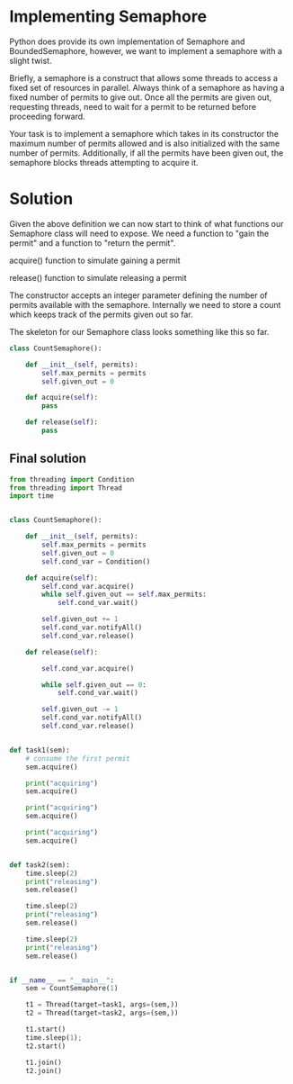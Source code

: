 # Implementing Semaphore

Python does provide its own implementation of Semaphore and BoundedSemaphore, however, we want to implement a semaphore with a slight twist.

Briefly, a semaphore is a construct that allows some threads to access a fixed set of resources in parallel. Always think of a semaphore as having a fixed number of permits to give out. Once all the permits are given out, requesting threads, need to wait for a permit to be returned before proceeding forward.

Your task is to implement a semaphore which takes in its constructor the maximum number of permits allowed and is also initialized with the same number of permits. Additionally, if all the permits have been given out, the semaphore blocks threads attempting to acquire it.

# Solution
Given the above definition we can now start to think of what functions our Semaphore class will need to expose. We need a function to "gain the permit" and a function to "return the permit".

acquire() function to simulate gaining a permit

release() function to simulate releasing a permit

The constructor accepts an integer parameter defining the number of permits available with the semaphore. Internally we need to store a count which keeps track of the permits given out so far.

The skeleton for our Semaphore class looks something like this so far.

```python
class CountSemaphore():

    def __init__(self, permits):
        self.max_permits = permits
        self.given_out = 0

    def acquire(self):
        pass

    def release(self):
        pass
```

## Final solution

```python
from threading import Condition
from threading import Thread
import time


class CountSemaphore():

    def __init__(self, permits):
        self.max_permits = permits
        self.given_out = 0
        self.cond_var = Condition()

    def acquire(self):
        self.cond_var.acquire()
        while self.given_out == self.max_permits:
            self.cond_var.wait()

        self.given_out += 1
        self.cond_var.notifyAll()
        self.cond_var.release()

    def release(self):

        self.cond_var.acquire()

        while self.given_out == 0:
            self.cond_var.wait()

        self.given_out -= 1
        self.cond_var.notifyAll()
        self.cond_var.release()


def task1(sem):
    # consume the first permit
    sem.acquire()

    print("acquiring")
    sem.acquire()

    print("acquiring")
    sem.acquire()

    print("acquiring")
    sem.acquire()


def task2(sem):
    time.sleep(2)
    print("releasing")
    sem.release()

    time.sleep(2)
    print("releasing")
    sem.release()

    time.sleep(2)
    print("releasing")
    sem.release()


if __name__ == "__main__":
    sem = CountSemaphore(1)

    t1 = Thread(target=task1, args=(sem,))
    t2 = Thread(target=task2, args=(sem,))

    t1.start()
    time.sleep(1);
    t2.start()

    t1.join()
    t2.join()
```

